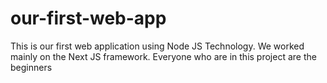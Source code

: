 # our-first-web-app
This is our first web application using  Node JS Technology. We worked mainly on the Next JS framework. Everyone who are in this project are the beginners
